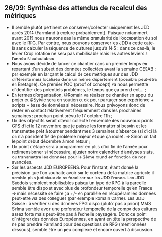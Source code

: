 ## 26/09: Synthèse des attendus de recalcul des métriques

- Il semble plutôt pertinent de conserver/collecter uniquement les JDD après 2014 (Farmland à exclure probablement). Puisque notamment avant 2015 nous n’aurons pas la même granularité de l’occupation du sol avec le RPG. Par contre, nous pouvons conserver les JDD à cette date-là sans calculer la séquence de cultures jusqu’à N-5 : dans ce cas-là, le levier Crop rotation ne sera pas mobilisable mais les autres leviers à l’année N calculables    
- Nous avons décidé de lancer ce chantier dans un premier temps en repartant d’un subset des données collectées avant la semaine CESAB : par exemple en lançant le calcul de ces métriques sur des JDD différents mais localisés dans un même département (possible peut-être en Bretagne). Ce premier POC (proof of concept) va nous permettre d’identifier des potentiels problèmes, le temps que ça prend ect… ;   
- En termes d’organisation, @Romain va réaliser ce chantier en appui du projet et @Sylvie sera en soutien et ok pour partager son expérience + scripts + base de données si nécessaire. Nous prévoyons donc de rester en contact relativement fréquemment dans les prochaines semaines : prochain point prévu le 17 octobre 11h ;   
- Un des objectifs serait d’avoir collecté l’ensemble des nouveaux points GPS d’ici le 12 novembre que je puisse les formatter si besoin et les transmettre prêt à tourner pendant mes 3 semaines d’absence (si d’ici là on n’a pas identifié de problème majeur et que ça roule). => Sinon on fait le point début décembre à mon retour ;   
- Un point d’étape sera à programmer en plus d’ici fin de l’année pour redimensionner si nécessaire, ajuster notre calendrier d’analyses stats, ou transmettre les données pour le 2ème round en fonction de nos avancées.   
- Sur les aspects JDD EUROPEENS. Pour l’instant, étant donné la précision que l’on souhaite avoir sur le contenu de la matrice agricole il semble plus judicieux de se focaliser sur les JDD France. Les JDD Suèdois semblent mobilisables puisqu’un type de RPG à la parcelle semble être dispo et avec plus de profondeur temporelle qu’en France => mais nécessite de faire ça +/- en parallèle en récupérant les données peut-être via des collègues (par exemple Romain Carrié). Les JDD Suisse : à vérifier si des données RPG dispo (plutôt pas a priori) MAIS Selma semble avoir une profondeur temporelle de la compo des cultures assez forte mais peut-être pas à l’échelle paysagère. Donc ce point d’intégrer des données Européennes, en ayant en tête la perspective de ne pas prendre Farmland pour des questions de RPG (mentionnées dessous), semble être un peu complexe et encore ouvert à discussion.  


